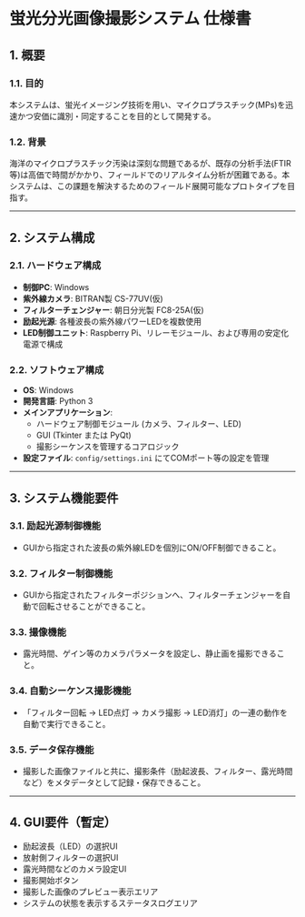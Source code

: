 # 蛍光分光画像撮影システム 仕様書

## 1. 概要

### 1.1. 目的
本システムは、蛍光イメージング技術を用い、マイクロプラスチック(MPs)を迅速かつ安価に識別・同定することを目的として開発する。

### 1.2. 背景
海洋のマイクロプラスチック汚染は深刻な問題であるが、既存の分析手法(FTIR等)は高価で時間がかかり、フィールドでのリアルタイム分析が困難である。本システムは、この課題を解決するためのフィールド展開可能なプロトタイプを目指す。

---

## 2. システム構成

### 2.1. ハードウェア構成
- **制御PC**: Windows
- **紫外線カメラ**: BITRAN製 CS-77UV(仮)
- **フィルターチェンジャー**: 朝日分光製 FC8-25A(仮)
- **励起光源**: 各種波長の紫外線パワーLEDを複数使用
- **LED制御ユニット**: Raspberry Pi、リレーモジュール、および専用の安定化電源で構成

### 2.2. ソフトウェア構成
- **OS**: Windows
- **開発言語**: Python 3
- **メインアプリケーション**:
    - ハードウェア制御モジュール (カメラ、フィルター、LED)
    - GUI (Tkinter または PyQt)
    - 撮影シーケンスを管理するコアロジック
- **設定ファイル**: `config/settings.ini` にてCOMポート等の設定を管理

---

## 3. システム機能要件

### 3.1. 励起光源制御機能
- GUIから指定された波長の紫外線LEDを個別にON/OFF制御できること。

### 3.2. フィルター制御機能
- GUIから指定されたフィルターポジションへ、フィルターチェンジャーを自動で回転させることができること。

### 3.3. 撮像機能
- 露光時間、ゲイン等のカメラパラメータを設定し、静止画を撮影できること。

### 3.4. 自動シーケンス撮影機能
- 「フィルター回転 → LED点灯 → カメラ撮影 → LED消灯」の一連の動作を自動で実行できること。

### 3.5. データ保存機能
- 撮影した画像ファイルと共に、撮影条件（励起波長、フィルター、露光時間など）をメタデータとして記録・保存できること。

---

## 4. GUI要件（暫定）
- 励起波長（LED）の選択UI
- 放射側フィルターの選択UI
- 露光時間などのカメラ設定UI
- 撮影開始ボタン
- 撮影した画像のプレビュー表示エリア
- システムの状態を表示するステータスログエリア

